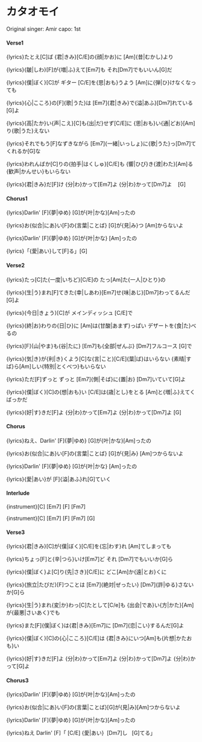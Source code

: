 # カタオモイ

Original singer: Amir
capo: 1st

#### Verse1

{lyrics}たとえ[C]ば {君|きみ}[C/E]の{顔|かお}に [Am]{昔|むかし}より

{lyrics}{皺|しわ}[F]が{増|ふ}えて[Em7]も それ[Dm7]でもいいん[G]だ

{lyrics}{僕|ぼく}[C]が ギター [C/E]を{思|おも}うよう [Am]に{弾|ひ}けなくなっても

{lyrics}{心|こころ}の[F]{歌|うた}は [Em7]{君|きみ}で{溢|あふ}[Dm7]れている[G]よ

{lyrics}{高|たか}い{声|こえ}[C]も{出|だ}せず[C/E]に {思|おも}い{通|どお}[Am]り{歌|うた}えない

{lyrics}それでもう[F]なずきながら [Em7]{一緒|いっしょ}に{歌|うた}っ[Dm7]てくれるか[G]な

{lyrics}われんばか[C]りの{拍手|はくしゅ}[C/E]も {響|ひび}き{渡|わた}[Am]る{歓声|かんせい}もいらない

{lyrics}{君|きみ}だ[F]け {分|わ}かって[Em7]よ {分|わ}かって[Dm7]よ &nbsp;&nbsp;&nbsp;[G]

#### Chorus1

{lyrics}Darlin' [F]{夢|ゆめ} [G]が{叶|かな}[Am]ったの

{lyrics}お{似合|にあ}い[F]の{言葉|ことば} [G]が{見|み}つ [Am]からないよ

{lyrics}Darlin' [F]{夢|ゆめ} [G]が{叶|かな} [Am]ったの

{lyrics}「{愛|あい}して[F]る」[G]

#### Verse2

{lyrics}たっ[C]た{一度|いちど}[C/E]の たっ[Am]た{一人|ひとり}の

{lyrics}{生|う}まれ[F]てきた{幸|しあわ}[Em7]せ{味|あじ}[Dm7]わってるんだ[G]よ

{lyrics}{今日|きょう}[C]が メインディッシュ [C/E]で

{lyrics}{終|お}わりの{日|ひ}に [Am]は{甘酸|あまず}っぱい デザートを{食|た}べるの

{lyrics}[F]{山|やま}も{谷|たに} [Em7]も{全部|ぜんぶ} [Dm7]フルコース [G]で

{lyrics}{気|き}が{利|き}くよう[C]な{言|こと}[C/E]{葉|ば}はいらない {素晴|すば}ら[Am]しい{特別|とくべつ}もいらない

{lyrics}ただ[F]ずっと ずっと [Em7]{側|そば}に{置|お} [Dm7]いていて[G]よ

{lyrics}{僕|ぼく}[C]の{想|おも}い [C/E]は{歳|とし}をとる [Am]と{増|ふ}えてくばっかだ 

{lyrics}{好|す}きだ[F]よ {分|わ}かって[Em7]よ {分|わ}かって[Dm7]よ [G]

#### Chorus

{lyrics}ねえ、Darlin' [F]{夢|ゆめ} [G]が{叶|かな}[Am]ったの

{lyrics}お{似合|にあ}い[F]の{言葉|ことば} [G]が{見|み} [Am]つからないよ

{lyrics}Darlin' [F]{夢|ゆめ} [G]が{叶|かな} [Am]ったの

{lyrics}{愛|あい}が [F]{溢|あふ}れ[G]ていく

#### Interlude

{instrument}[C] [Em7] [F] [Fm7]

{instrument}[C] [Em7] [F] [Fm7] [G]

#### Verse3

{lyrics}{君|きみ}[C]が{僕|ぼく}[C/E]を{忘|わす}れ [Am]てしまっても 

{lyrics}ちょっ[F]と{辛|つら}いけ[Em7]ど それ [Dm7]でもいいか[G]ら

{lyrics}{僕|ぼく}よ[C]り{先|さき}[C/E]に どこ[Am]か{遠|とお}くに 

{lyrics}{旅立|たびだ}[F]つことは [Em7]{絶対|ぜったい} [Dm7]{許|ゆる}さないか[G]ら

{lyrics}{生|う}まれ{変|か}わっ[C]たとして[C/e]も {出会|であ}い{方|かた}[Am]が{最悪|さいあく}でも

{lyrics}また[F]{僕|ぼく}は{君|きみ}[Em7]に [Dm7]{恋|こい}するんだ[G]よ

{lyrics}{僕|ぼく}[C]の{心|こころ}[C/E]は {君|きみ}にいつ[Am]も{片想|かたおも}い

{lyrics}{好|す}きだ[F]よ {分|わ}かって[Em7]よ {分|わ}かって[Dm7]よ {分|わ}かって[G]よ

#### Chorus3

{lyrics}Darlin' [F]{夢|ゆめ} [G]が{叶|かな}[Am]ったの

{lyrics}お{似合|にあ}い[F]の{言葉|ことば}[G]が{見|み}[Am]つからないよ

{lyrics}Darlin' [F]{夢|ゆめ} [G]が{叶|かな}[Am]ったの

{lyrics}ねえ Darlin' [F]「 [C/E] {愛|あい} &nbsp;[Dm7]し &nbsp;&nbsp;[G]てる」